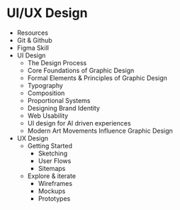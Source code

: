 # UI/UX Design
- Resources
- Git & Github
- Figma Skill
- UI Design
    - The Design Process
    - Core Foundations of Graphic Design
    - Formal Elements & Principles of Graphic Design
    - Typography
    - Composition
    - Proportional Systems
    - Designing Brand Identity
    - Web Usability
    - UI design for AI driven experiences
    - Modern Art Movements Influence Graphic Design
- UX Design
    - Getting Started
        - Sketching
        - User Flows
        - Sitemaps
    - Explore & iterate
        - Wireframes
        - Mockups
        - Prototypes
